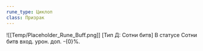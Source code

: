 ```yaml
---
rune_type: Циклоп
class: Призрак
---
```

![[Temp/Placeholder_Rune_Buff.png]]
[Тип Д: Сотни битв] В статусе Сотни битв вход. урон. доп. -{0}%.
